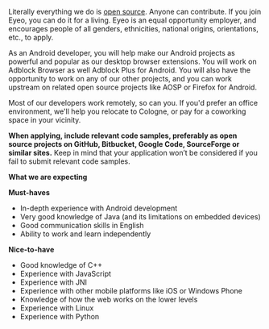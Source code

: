<? include jobs/header ?>

Literally everything we do is [open source](https://hg.adblockplus.org). Anyone can contribute. If you join Eyeo, you can do it for a living. Eyeo is an equal opportunity employer, and encourages people of all genders, ethnicities, national origins, orientations, etc., to apply.

As an Android developer, you will help make our Android projects as powerful and popular as our desktop browser extensions. You will work on Adblock Browser as well Adblock Plus for Android.
You will also have the opportunity to work on any of our other projects, and you can work upstream on related open source projects like AOSP or Firefox for Android.

Most of our developers work remotely, so can you. If you'd prefer an office environment, we'll help you relocate to Cologne, or pay for a coworking space in your vicinity.

**When applying, include relevant code samples, preferably as open source projects on GitHub, Bitbucket, Google Code, SourceForge or similar sites.**
Keep in mind that your application won’t be considered if you fail to submit relevant code samples.

**What we are expecting**

**Must-haves**

- In-depth experience with Android development
- Very good knowledge of Java (and its limitations on embedded devices)
- Good communication skills in English
- Ability to work and learn independently

**Nice-to-have**

- Good knowledge of C++
- Experience with JavaScript
- Experience with JNI
- Experience with other mobile platforms like iOS or Windows Phone
- Knowledge of how the web works on the lower levels
- Experience with Linux
- Experience with Python

<? include jobs/footer ?>
